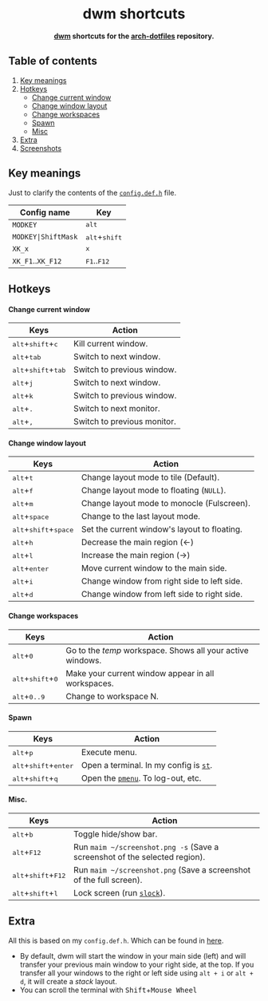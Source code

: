 <div align="center">
  <h1>dwm shortcuts</h1>
  <b><a href="https://dwm.suckless.org/">dwm</a> shortcuts for the <a href="https://github.com/r4v10l1/arch-dotfiles">arch-dotfiles</a> repository.</b>
</div>

## Table of contents
1. [Key meanings](#key-meanings)
2. [Hotkeys](#hotkeys)
	- [Change current window](#change-current-window)
	- [Change window layout](#change-window-layout)
	- [Change workspaces](#change-workspaces)
	- [Spawn](#spawn)
	- [Misc](#misc)
3. [Extra](#extra)
4. [Screenshots](#screenshots)

## Key meanings
Just to clarify the contents of the [`config.def.h`](https://github.com/r4v10l1/arch-dotfiles/blob/main/DWM-6.2/config.def.h) file.

Config name         | Key 
--------------------|-------------
`MODKEY`            | <kbd>alt</kbd>
`MODKEY\|ShiftMask` | <kbd>alt</kbd>+<kbd>shift</kbd>
`XK_x`              | <kbd>x</kbd>
`XK_F1`..`XK_F12`   | <kbd>F1</kbd>..<kbd>F12</kbd>

## Hotkeys
#### Change current window
Keys                                            | Action
------------------------------------------------|--------
<kbd>alt</kbd>+<kbd>shift</kbd>+<kbd>c</kbd>    | Kill current window.
<kbd>alt</kbd>+<kbd>tab</kbd>                   | Switch to next window.
<kbd>alt</kbd>+<kbd>shift</kbd>+<kbd>tab</kbd>  | Switch to previous window.
<kbd>alt</kbd>+<kbd>j</kbd>                     | Switch to next window.
<kbd>alt</kbd>+<kbd>k</kbd>                     | Switch to previous window.
<kbd>alt</kbd>+<kbd>.</kbd>                     | Switch to next monitor.
<kbd>alt</kbd>+<kbd>,</kbd>                     | Switch to previous monitor.

#### Change window layout
Keys                                                | Action
----------------------------------------------------|--------
<kbd>alt</kbd>+<kbd>t</kbd>                         | Change layout mode to tile (Default).
<kbd>alt</kbd>+<kbd>f</kbd>                         | Change layout mode to floating (`NULL`).
<kbd>alt</kbd>+<kbd>m</kbd>                         | Change layout mode to monocle (Fulscreen).
<kbd>alt</kbd>+<kbd>space</kbd>                     | Change to the last layout mode.
<kbd>alt</kbd>+<kbd>shift</kbd>+<kbd>space</kbd>    | Set the current window's layout to floating.
<kbd>alt</kbd>+<kbd>h</kbd>                         | Decrease the main region (←)
<kbd>alt</kbd>+<kbd>l</kbd>                         | Increase the main region (→)
<kbd>alt</kbd>+<kbd>enter</kbd>                     | Move current window to the main side.
<kbd>alt</kbd>+<kbd>i</kbd>                         | Change window from right side to left side.
<kbd>alt</kbd>+<kbd>d</kbd>                         | Change window from left side to right side.

#### Change workspaces
Keys                                            | Action
------------------------------------------------|--------
<kbd>alt</kbd>+<kbd>0</kbd>                     | Go to the *temp* workspace. Shows all your active windows.
<kbd>alt</kbd>+<kbd>shift</kbd>+<kbd>0</kbd>    | Make your current window appear in all workspaces.
<kbd>alt</kbd>+<kbd>0..9</kbd>                  | Change to workspace N.

#### Spawn
Keys                                                | Action
----------------------------------------------------|--------
<kbd>alt</kbd>+<kbd>p</kbd>                         | Execute menu.
<kbd>alt</kbd>+<kbd>shift</kbd>+<kbd>enter</kbd>    | Open a terminal. In my config is [`st`](https://github.com/r4v10l1/arch-dotfiles/blob/main/DWM-6.2/config.def.h#L69).
<kbd>alt</kbd>+<kbd>shift</kbd>+<kbd>q</kbd>        | Open the [`pmenu`](https://github.com/r4v10l1/arch-dotfiles/blob/main/Scripts/Group1/pmenu). To log-out, etc.

#### Misc.
Keys                                            | Action
------------------------------------------------|--------
<kbd>alt</kbd>+<kbd>b</kbd>                     | Toggle hide/show bar.
<kbd>alt</kbd>+<kbd>F12</kbd>                   | Run `maim ~/screenshot.png -s` (Save a screenshot of the selected region).
<kbd>alt</kbd>+<kbd>shift</kbd>+<kbd>F12</kbd>  | Run `maim ~/screenshot.png` (Save a screenshot of the full screen).
<kbd>alt</kbd>+<kbd>shift</kbd>+<kbd>l</kbd>    | Lock screen (run [`slock`](https://github.com/r4v10l1/arch-dotfiles#slock)).

## Extra
All this is based on my `config.def.h`. Which can be found in [here](https://github.com/r4v10l1/arch-dotfiles).
- By default, dwm will start the window in your main side (left) and will transfer your previous main window to your right side, at the top. If you transfer all your windows to the right or left side using `alt + i` or `alt + d`, it will create a *stack* layout.
- You can scroll the terminal with <kbd>Shift</kbd>+<kbd>Mouse Wheel</kbd>

